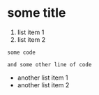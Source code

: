 # some title

1. list item 1
2. list item 2

```
some code

and some other line of code
```

* another list item 1
* another list item 2